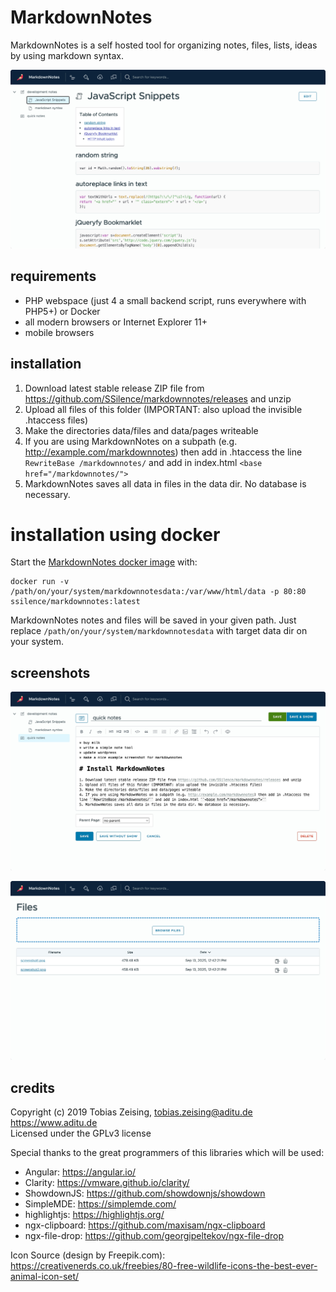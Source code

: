 # MarkdownNotes

MarkdownNotes is a self hosted tool for organizing notes, files, lists, ideas by using markdown syntax.

![MarkdownNote Screenshot](https://github.com/SSilence/markdownnotes/raw/master/screenshot_1.jpg "MarkdownNotes Screenshot")

## requirements

* PHP webspace (just 4 a small backend script, runs everywhere with PHP5+) or Docker
* all modern browsers or Internet Explorer 11+
* mobile browsers

## installation

1. Download latest stable release ZIP file from https://github.com/SSilence/markdownnotes/releases and unzip
2. Upload all files of this folder (IMPORTANT: also upload the invisible .htaccess files)
3. Make the directories data/files and data/pages writeable
4. If you are using MarkdownNotes on a subpath (e.g. http://example.com/markdownnotes) then add in .htaccess the line ``RewriteBase /markdownnotes/`` and add in index.html ``<base href="/markdownnotes/">``
5. MarkdownNotes saves all data in files in the data dir. No database is necessary.

# installation using docker

Start the [MarkdownNotes docker image](https://hub.docker.com/r/ssilence/markdownnotes) with:
```
docker run -v /path/on/your/system/markdownnotesdata:/var/www/html/data -p 80:80 ssilence/markdownnotes:latest
```
MarkdownNotes notes and files will be saved in your given path. Just replace ``/path/on/your/system/markdownnotesdata`` with target data dir on your system.

## screenshots

![MarkdownNotes Screenshot](https://github.com/SSilence/markdownnotes/raw/master/screenshot_2.jpg "MarkdownNotes Screenshot")

![MarkdownNotes Screenshot](https://github.com/SSilence/markdownnotes/raw/master/screenshot_3.jpg "MarkdownNotes Screenshot")

## credits

Copyright (c) 2019 Tobias Zeising, tobias.zeising@aditu.de  
https://www.aditu.de  
Licensed under the GPLv3 license

Special thanks to the great programmers of this libraries which will be used:

* Angular: https://angular.io/
* Clarity: https://vmware.github.io/clarity/
* ShowdownJS: https://github.com/showdownjs/showdown
* SimpleMDE: https://simplemde.com/
* highlightjs: https://highlightjs.org/
* ngx-clipboard: https://github.com/maxisam/ngx-clipboard
* ngx-file-drop: https://github.com/georgipeltekov/ngx-file-drop

Icon Source (design by Freepik.com): https://creativenerds.co.uk/freebies/80-free-wildlife-icons-the-best-ever-animal-icon-set/
